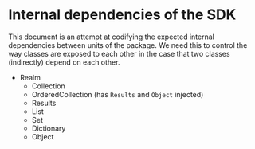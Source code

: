 # Internal dependencies of the SDK

This document is an attempt at codifying the expected internal dependencies between units of the package.
We need this to control the way classes are exposed to each other in the case that two classes (indirectly) depend on each other.

* Realm
  * Collection
  * OrderedCollection (has `Results` and `Object` injected)
  * Results
  * List
  * Set
  * Dictionary
  * Object

